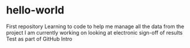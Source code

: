 # hello-world
First repository
Learning to code to help me manage all the data from the project I am currently working on looking at electronic sign-off of results
Test as part of GitHub Intro
